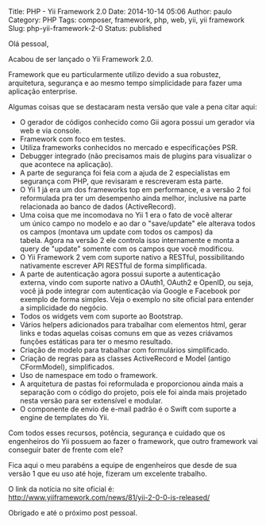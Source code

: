 Title: PHP - Yii Framework 2.0
Date: 2014-10-14 05:06
Author: paulo
Category: PHP
Tags: composer, framework, php, web, yii, yii framework
Slug: php-yii-framework-2-0
Status: published

Olá pessoal,

Acabou de ser lançado o Yii Framework 2.0.

Framework que eu particularmente utilizo devido a sua robustez, arquitetura, segurança e ao mesmo tempo simplicidade para fazer uma aplicação enterprise.

Algumas coisas que se destacaram nesta versão que vale a pena citar aqui:

-   O gerador de códigos conhecido como Gii agora possui um gerador via web e via console.
-   Framework com foco em testes.
-   Utiliza frameworks conhecidos no mercado e especificações PSR.
-   Debugger integrado (não precisamos mais de plugins para visualizar o que acontece na aplicação).
-   A parte de segurança foi feia com a ajuda de 2 especialistas em segurança com PHP, que revisaram e rescreveram esta parte.
-   O Yii 1 já era um dos frameworks top em performance, e a versão 2 foi reformulada pra ter um desempenho ainda melhor, inclusive na parte relacionada ao banco de dados (ActiveRecord).
-   Uma coisa que me incomodava no Yii 1 era o fato de você alterar um único campo no modelo e ao dar o "save/update" ele alterava todos os campos (montava um update com todos os campos) da tabela. Agora na versão 2 ele controla isso internamente e monta a query de "update" somente com os campos que você modificou.
-   O Yii Framework 2 vem com suporte nativo a RESTful, possibilitando nativamente escrever API RESTful de forma simplificada.
-   A parte de autenticação agora possui suporte a autenticação externa, vindo com suporte nativo a OAuth1, OAuth2 e OpenID, ou seja, você já pode integrar com autenticação via Google e Facebook por exemplo de forma simples. Veja o exemplo no site oficial para entender a simplicidade do negócio.
-   Todos os widgets vem com suporte ao Bootstrap.
-   Vários helpers adicionados para trabalhar com elementos html, gerar links e todas aquelas coisas comuns em que as vezes criávamos funções estáticas para ter o mesmo resultado.
-   Criação de modelo para trabalhar com formulários simplificado.
-   Criação de regras para as classes ActiveRecord e Model (antigo CFormModel), simplificados.
-   Uso de namespace em todo o framework.
-   A arquitetura de pastas foi reformulada e proporcionou ainda mais a separação com o código do projeto, pois ele foi ainda mais projetado nesta versão para ser extensível e modular.
-   O componente de envio de e-mail padrão é o Swift com suporte a engine de templates do Yii.

Com todos esses recursos, potência, segurança e cuidado que os engenheiros do Yii possuem ao fazer o framework, que outro framework vai conseguir bater de frente com ele?

Fica aqui o meu parabéns a equipe de engenheiros que desde de sua versão 1 que eu uso até hoje, fizeram um excelente trabalho.

O link da notícia no site oficial é:  
<http://www.yiiframework.com/news/81/yii-2-0-0-is-released/>

Obrigado e até o próximo post pessoal.
